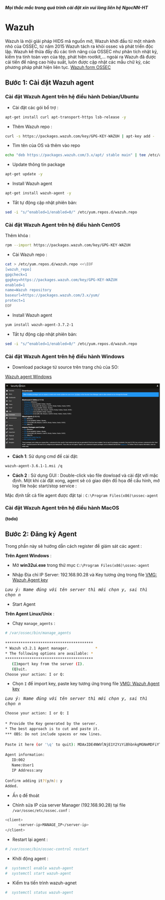 ***Mọi thắc mắc trong quá trình cài đặt xin vui lòng liên hệ NgocNN-HT***

# Wazuh

Wazuh là mội giải pháp HIDS mã nguồn mở, Wazuh khởi đầu từ một nhánh nhỏ của OSSEC, từ năm 2015 Wazuh tách ra khỏi ossec và phát triển độc lập. Wazuh kế thừa đầy đủ các tính năng của OSSEC như phân tích nhật ký, kiểm tra tính toàn vẹn của tệp, phát hiện rootkit,... ngoài ra Wazuh đã được cải tiến để nâng cao hiệu suất, luôn được cập nhật các mẫu chữ ký, các phương pháp phát hiện liên tục. [Wazuh form OSSEC](https://documentation.wazuh.com/current/migration-guide/migrating-from-ossec/)


## Bước 1: Cài đặt Wazuh agent 

### Cài đặt Wazuh Agent trên hệ điều hành Debian/Ubuntu

 - Cài đặt các gói bổ trợ :
```sh
apt-get install curl apt-transport-https lsb-release -y
```

 - Thêm Wazuh repo  :
```sh
curl -s https://packages.wazuh.com/key/GPG-KEY-WAZUH | apt-key add -
```

 - Tìm tên của OS và thêm vào repo
```sh
echo "deb https://packages.wazuh.com/3.x/apt/ stable main" | tee /etc/apt/sources.list.d/wazuh.list
```

 - Update thông tin package
```sh
apt-get update -y
```

 - Install Wazuh agent
```sh
apt-get install wazuh-agent -y
```

- Tắt tự động cập nhật phiên bản:
```sh
sed -i "s/^enabled=1/enabled=0/" /etc/yum.repos.d/wazuh.repo
```

### Cài đặt Wazuh Agent trên hệ điều hành CentOS

Thêm khóa :

```sh
rpm --import https://packages.wazuh.com/key/GPG-KEY-WAZUH
```
 - Cài Wazuh repo  :

```sh
cat > /etc/yum.repos.d/wazuh.repo <<\EOF
[wazuh_repo]
gpgcheck=1
gpgkey=https://packages.wazuh.com/key/GPG-KEY-WAZUH
enabled=1
name=Wazuh repository
baseurl=https://packages.wazuh.com/3.x/yum/
protect=1
EOF
```

 - Install Wazuh agent
```sh
yum install wazuh-agent-3.7.2-1
```

- Tắt tự động cập nhật phiên bản:
```sh
sed -i "s/^enabled=1/enabled=0/" /etc/yum.repos.d/wazuh.repo
```

### Cài đặt Wazuh Agent trên hệ điều hành Windows

- Download package từ source trên trang chủ của SO:

[Wazuh agent Windows](https://drive.google.com/file/d/18YoOeSuKERiPNz6UbMeuVuTMLAOeXOZu/view?usp=sharing)

![Screenshot](/images/wazuh-agent-windows.png)

 - **Cách 1**: Sử dụng cmd để cài đặt:
```sh
wazuh-agent-3.6.1-1.msi /q
```

 - **Cách 2** : Sử dụng GUI : Double-click vào file dowload và cài đặt với mặc định. Một khi cài đặt xong, agent sẽ có giao diện đồ họa để cấu hình, mở log file hoặc start/stop service :

 
Mặc định tất cả file agent được đặt tại : `C:\Program Files(x86)\ossec-agent`

### Cài đặt Wazuh Agent trên hệ điều hành MacOS
**(todo)**

## Bước 2: Đăng ký Agent

Trong phần này sẽ hướng dẫn cách register để giám sát các agent :

**Trên Agent Windows** : 

- Mở **win32ui.exe** trong thử mục `C:\Program Files(x86)\ossec-agent`

- Nhập Địa chỉ IP Server: 192.168.90.28 và Key tương ứng trong file [VMG: Wazuh Agent key](https://docs.google.com/spreadsheets/d/1Q9SpbvxVlAs49JBKU641jm_1i8vjKqzL3dOcyaThlKY/edit?usp=sharing) 

<kbd>*Lưu ý: Name đúng với tên server thì mới chọn y, sai thì chọn n*<kbd>

- Start Agent

**Trên Agent Linux/Unix** : 

 - Chạy `manage_agents` : 
```sh
# /var/ossec/bin/manage_agents

****************************************
* Wazuh v3.2.1 Agent manager.            *
* The following options are available: *
****************************************
   (I)mport key from the server (I).
   (Q)uit.
Choose your action: I or Q:
```

 - Chọn `I` để import key, paste key tương ứng trong file [VMG: Wazuh Agent key](https://docs.google.com/spreadsheets/d/1Q9SpbvxVlAs49JBKU641jm_1i8vjKqzL3dOcyaThlKY/edit?usp=sharing) 

<kbd>*Lưu ý: Name đúng với tên server thì mới chọn y, sai thì chọn n*<kbd>
 
```sh
Choose your action: I or Q: I

* Provide the Key generated by the server.
* The best approach is to cut and paste it.
*** OBS: Do not include spaces or new lines.

Paste it here (or '\q' to quit): MDAxIDE4NWVlNjE1Y2YzYiBhbnkgMGNmMDFiYTM3NmMxY2JjNjU0NDAwYmFhZDY1ZWU1YjcyMGI2NDY3ODhkNGQzMjM5ZTdlNGVmNzQzMGFjMDA4Nw=

Agent information:
   ID:002
   Name:User1
   IP Address:any

Confirm adding it?(y/n): y
Added.
```

 - Ấn `Q` để thoát
 
 - Chỉnh sửa IP của server Manager (192.168.90.28) tại file `/var/ossec/etc/ossec.conf` : 
```sh
<client>
      <server-ip>MANAGE_IP</server-ip>
</client>
```

 - Restart lại agent :
```sh
# /var/ossec/bin/ossec-control restart
```

 - Khởi động agent :
```sh
#  systemctl enable wazuh-agent
#  systemctl start wazuh-agent
```
- Kiểm tra tiến trình wazuh-agnet
```sh
#  systemctl status wazuh-agent
```

